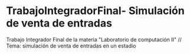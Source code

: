 # TrabajoIntegradorFinal- Simulación de venta de entradas
Trabajo Integrador Final de la materia "Laboratorio de computación II" // Tema: simulación de venta de entradas en un estadio 
